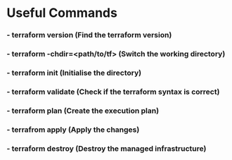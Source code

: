 # Useful Commands
### - terraform version  (Find the terraform version)
### - terraform -chdir=<path/to/tf> <subcommand>  (Switch the working directory)
### - terraform init  (Initialise the directory)
### - terraform validate (Check if the terraform syntax is correct)  
### - terraform plan  (Create the execution plan)
### - terrafrom apply  (Apply the changes)
### - terraform destroy  (Destroy the managed infrastructure)